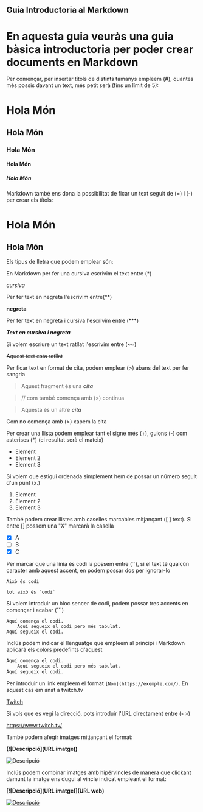 ## **Guia Introductoria al Markdown**

# En aquesta guia veuràs una guia bàsica introductoria per poder crear documents en Markdown

Per començar, per insertar títols de distints tamanys empleem (#), quantes més possis davant un text, més petit serà (fins un límit de 5):

# Hola Món

## Hola Món

### Hola Món

#### Hola Món

##### Hola Món

Markdown també ens dona la possibilitat de ficar un text seguit de (=) i (-) per crear els títols:

Hola Món
=
Hola Món
-

Els tipus de lletra que podem emplear són:

En Markdown per fer una cursiva escrivim el text entre (*)

*cursiva* 

Per fer text en negreta l'escrivim entre(**)

**negreta**

Per fer text en negreta i cursiva l'escrivim entre (***)

***Text en cursiva i negreta***

Si volem escriure un text ratllat l'escrivim entre (~~)

~~Aquest text esta ratllat~~

Per ficar text en format de cita, podem emplear (>) abans del text per fer sangria

>Aquest fragment és una ***cita***

> // com també comença amb (>) continua 

>Aquesta és un altre ***cita***

Com no comença amb (>) xapem la cita

Per crear una llista podem emplear tant el signe més (+), guions (-) com asteriscs (*) (el resultat serà el mateix)

+ Element 
+ Element 2
+ Element 3

Si volem que estigui ordenada simplement hem de possar un número seguit d'un punt (x.)

1. Element 
2. Element 2
3. Element 3

També podem crear llistes amb caselles marcables mitjançant ([ ] text). Si entre [] possem una "X" marcarà la casella

+ [x] A
+ [ ] B
+ [x] C

Per marcar que una línia és codi la possem entre (``), si el text té qualcún caracter amb aquest accent, en podem possar dos per ignorar-lo

`Això és codi`

``tot això és `codi` ``

Si volem introduir un bloc sencer de codi, podem possar tres accents en començar i acabar (```)

```
Aquí comença el codi.
    Aquí segueix el codi pero més tabulat.
Aquí segueix el codi.
```

Inclús podem indicar el llenguatge que empleem al principi i Markdown aplicarà els colors predefints d'aquest

```js
Aquí comença el codi.
    Aquí segueix el codi pero més tabulat.
Aquí segueix el codi.
```

Per introduir un link empleem el format `[Nom](https://exemple.com/)`. En aquest cas em anat a twitch.tv


[Twitch](https://www.twitch.tv/  "link a twitch" )


Si vols que es vegi la direcció, pots introduir l'URL directament entre (<>)


<https://www.twitch.tv/>


També podem afegir imatges mitjançant el format:  

**(![Descripció](URL imatge))**


![Descripció](https://estaticos.muyinteresante.es/media/cache/1140x_thumb/uploads/images/gallery/5d9208eb5cafe81a0f3c986a/delfin0_0.jpg)  


Inclús podem combinar imatges amb hipérvincles de manera que clickant damunt la imatge ens dugui al vincle indicat empleant el format:  

**[![Descripció](URL imatge)](URL web)**


[![Descripció](https://estaticos.muyinteresante.es/media/cache/1140x_thumb/uploads/images/gallery/5d9208eb5cafe81a0f3c986a/delfin0_0.jpg)](https://www.salvemosalosdelfines.org/)







